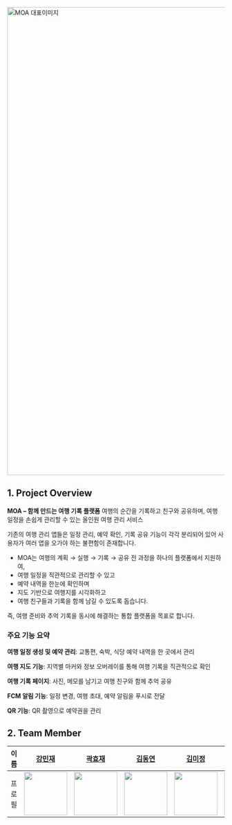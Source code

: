 <img width="1920" height="1080" alt="MOA 대표이미지" src="https://github.com/user-attachments/assets/a3bdaf65-413e-4208-a99e-2a11587b340e" />

## 1. Project Overview

**MOA – 함께 만드는 여행 기록 플랫폼**
여행의 순간을 기록하고 친구와 공유하며, 여행 일정을 손쉽게 관리할 수 있는 올인원 여행 관리 서비스

기존의 여행 관리 앱들은 일정 관리, 예약 확인, 기록 공유 기능이 각각 분리되어 있어 사용자가 여러 앱을 오가야 하는 불편함이 존재합니다.
- MOA는 여행의 계획 → 실행 → 기록 → 공유 전 과정을 하나의 플랫폼에서 지원하여,
- 여행 일정을 직관적으로 관리할 수 있고
- 예약 내역을 한눈에 확인하며
- 지도 기반으로 여행지를 시각화하고
- 여행 친구들과 기록을 함께 남길 수 있도록 돕습니다.

즉, 여행 준비와 추억 기록을 동시에 해결하는 통합 플랫폼을 목표로 합니다.

### 주요 기능 요약

**여행 일정 생성 및 예약 관리**: 교통편, 숙박, 식당 예약 내역을 한 곳에서 관리

**여행 지도 기능**: 지역별 마커와 정보 오버레이를 통해 여행 기록을 직관적으로 확인

**여행 기록 페이지**: 사진, 메모를 남기고 여행 친구와 함께 추억 공유

**FCM 알림 기능**: 일정 변경, 여행 초대, 예약 알림을 푸시로 전달

**QR 기능**: QR 촬영으로 예약권을 관리

## 2. Team Member

| 이름 | [강민재](https://github.com/minijae011030) | [곽효재](https://github.com/REVE97) | [김동연](https://github.com/Todom2) | [김미정](https://github.com/mizzomi) |  [이호진](https://github.com/HoreungHoreung) | [정다현](https://github.com/dahyyun) |
| :-: | :-: | :-: | :-: | :-: | :-: | :-: |
| 프로필 | <img src="https://avatars.githubusercontent.com/u/105128049?v=4" width="100"/> | <img src="https://avatars.githubusercontent.com/u/121287440?v=4" width="100"/> | <img src="https://avatars.githubusercontent.com/u/116967871?v=4" width="100"/> | <img src="https://avatars.githubusercontent.com/u/71602147?v=4" width="100"/> | <img src="https://avatars.githubusercontent.com/u/128957586?v=4" width="100"/> | <img src="https://avatars.githubusercontent.com/u/173062369?v=4" width="100"/> |
